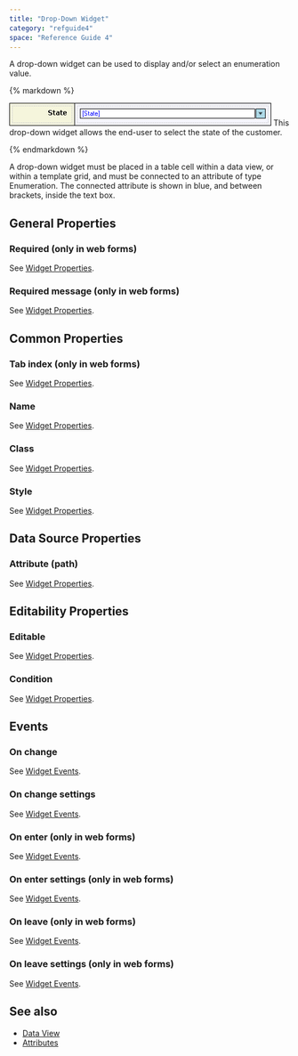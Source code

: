```yaml
---
title: "Drop-Down Widget"
category: "refguide4"
space: "Reference Guide 4"
---
```

A drop-down widget can be used to display and/or select an enumeration value.

<div class="alert alert-info">{% markdown %}

![](attachments/819203/917539.png)
This drop-down widget allows the end-user to select the state of the customer.

{% endmarkdown %}</div>

A drop-down widget must be placed in a table cell within a data view, or within a template grid, and must be connected to an attribute of type Enumeration. The connected attribute is shown in blue, and between brackets, inside the text box.

## General Properties

### Required (only in web forms)

See [Widget Properties](Widget+Properties).

### Required message (only in web forms)

See [Widget Properties](Widget+Properties).

## Common Properties

### Tab index (only in web forms)

See [Widget Properties](Widget+Properties).

### Name

See [Widget Properties](Widget+Properties).

### Class

See [Widget Properties](Widget+Properties).

### Style

See [Widget Properties](Widget+Properties).

## Data Source Properties

### Attribute (path)

See [Widget Properties](Widget+Properties).

## Editability Properties

### Editable

See [Widget Properties](Widget+Properties).

### Condition

See [Widget Properties](Widget+Properties).

## Events

### On change

See [Widget Events](Widget+Events).

### On change settings

See [Widget Events](Widget+Events).

### On enter (only in web forms)

See [Widget Events](Widget+Events).

### On enter settings (only in web forms)

See [Widget Events](Widget+Events).

### On leave (only in web forms)

See [Widget Events](Widget+Events).

### On leave settings (only in web forms)

See [Widget Events](Widget+Events).

## See also

*   [Data View](Data+View)
*   [Attributes](Attributes)